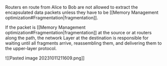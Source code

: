 Routers en route from Alice to Bob are not allowed to
extract the encapsulated data packets unless they
have to be [[Memory Management optimization#Fragmentation|fragmentation]].

If the packet is [[Memory Management optimization#Fragmentation|fragmentation]] at the source or at routers
along the path, the network Layer at the destination is
responsible for waiting until all fragments arrive,
reassembling them, and delivering them to the
upper-layer protocol.

![[Pasted image 20231011211609.png]]
